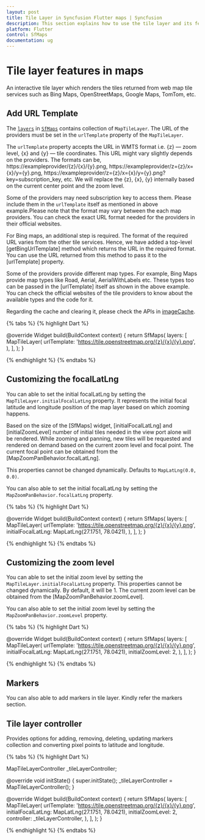 ```yaml
---
layout: post
title: Tile Layer in Syncfusion Flutter maps | Syncfusion
description: This section explains how to use the tile layer and its features in the Flutter maps.
platform: Flutter
control: SfMaps
documentation: ug
---
```


# Tile layer features in maps

An interactive tile layer which renders the tiles returned from web map tile services such as Bing Maps, OpenStreetMaps, Google Maps, TomTom, etc.

## Add URL Template

The [`layers`](https://pub.dev/documentation/syncfusion_flutter_maps/latest/maps/SfMaps/layers.html) in [`SfMaps`](https://pub.dev/documentation/syncfusion_flutter_maps/latest/maps/SfMaps-class.html) contains collection of `MapTileLayer`. The URL of the providers must be set in the `urlTemplate` property of the `MapTileLayer`.

The `urlTemplate` property accepts the URL in WMTS format i.e. {z} — zoom level, {x} and {y} — tile coordinates. This URL might vary slightly depends on the providers. The formats can be,
    https://exampleprovider/{z}/{x}/{y}.png,
    https://exampleprovider/z={z}/x={x}/y={y}.png,
    https://exampleprovider/z={z}/x={x}/y={y}.png?key=subscription_key, etc. We will replace the {z}, {x}, {y} internally based on the current center point and the zoom level. 

Some of the providers may need subscription key to access them. Please include them in the `urlTemplate` itself as mentioned in above example.Please note that the format may vary between the each map providers. You can check the exact URL format needed for the providers in their official websites.

For Bing maps, an additional step is required. The format of the required URL varies from the other tile services. Hence, we have added a top-level [getBingUrlTemplate] method which returns the URL in the required format. You can use the URL returned from this method to pass it to the [urlTemplate] property.

Some of the providers provide different map types. For example, Bing Maps provide map types like Road, Aerial, AerialWithLabels etc. These types too can be passed in the [urlTemplate] itself as shown in the above example. You can check the official websites of the tile providers to know about the available types and the code for it.

Regarding the cache and clearing it, please check the APIs in [imageCache](https://api.flutter.dev/flutter/painting/imageCache.html).

{% tabs %}
{% highlight Dart %}


@override
Widget build(BuildContext context) {
    return SfMaps(
        layers: [
            MapTileLayer(
                urlTemplate: 'https://tile.openstreetmap.org/{z}/{x}/{y}.png',
            ),
        ],
    );
}
 
{% endhighlight %}
{% endtabs %}

## Customizing the focalLatLng

You can able to set the initial focalLatLng by setting the `MapTileLayer.initialFocalLatLng` property. It represents the initial focal latitude and longitude position of the map layer based on which zooming happens.

Based on the size of the [SfMaps] widget, [initialFocalLatLng] and [initialZoomLevel] number of initial tiles needed in the view port alone will be rendered. While zooming and panning, new tiles will be requested and rendered on demand based on the current zoom level and focal point. The current focal point can be obtained from the [MapZoomPanBehavior.focalLatLng]. 

This properties cannot be changed dynamically. Defaults to `MapLatLng(0.0, 0.0)`.

You can also able to set the initial focalLatLng by setting the `MapZoomPanBehavior.focalLatLng` property.

{% tabs %}
{% highlight Dart %}


@override
Widget build(BuildContext context) {
    return SfMaps(
        layers: [
            MapTileLayer(
                urlTemplate: 'https://tile.openstreetmap.org/{z}/{x}/{y}.png',
                initialFocalLatLng: MapLatLng(27.1751, 78.0421),
            ),
        ],
    );
}
 
{% endhighlight %}
{% endtabs %}

## Customizing the zoom level

You can able to set the initial zoom level by setting the `MapTileLayer.initialFocalLatLng` property. This properties cannot be changed dynamically. By default, it will be 1. The current zoom level can be obtained from the [MapZoomPanBehavior.zoomLevel].

You can also able to set the initial zoom level by setting the `MapZoomPanBehavior.zoomLevel` property.

{% tabs %}
{% highlight Dart %}


@override
Widget build(BuildContext context) {
    return SfMaps(
        layers: [
            MapTileLayer(
                urlTemplate: 'https://tile.openstreetmap.org/{z}/{x}/{y}.png',
                initialFocalLatLng: MapLatLng(27.1751, 78.0421),
                initialZoomLevel: 2,
            ),
        ],
    );
}
 
{% endhighlight %}
{% endtabs %}

## Markers

You can also able to add markers in tile layer. Kindly refer the markers section.

## Tile layer controller

Provides options for adding, removing, deleting, updating markers collection and converting pixel points to latitude and longitude.

{% tabs %}
{% highlight Dart %}

MapTileLayerController _tileLayerController;

@override
void initState() {
    super.initState();
    _tileLayerController = MapTileLayerController();
}

@override
Widget build(BuildContext context) {
    return SfMaps(
        layers: [
            MapTileLayer(
                urlTemplate: 'https://tile.openstreetmap.org/{z}/{x}/{y}.png',
                initialFocalLatLng: MapLatLng(27.1751, 78.0421),
                initialZoomLevel: 2,
                controller: _tileLayerController,
            ),
        ],
    );
}
 
{% endhighlight %}
{% endtabs %}
